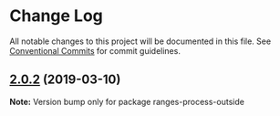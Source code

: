 # Change Log

All notable changes to this project will be documented in this file.
See [Conventional Commits](https://conventionalcommits.org) for commit guidelines.

## [2.0.2](https://gitlab.com/codsen/codsen/compare/ranges-process-outside@2.0.1...ranges-process-outside@2.0.2) (2019-03-10)

**Note:** Version bump only for package ranges-process-outside
